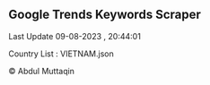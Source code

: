 

## Google Trends Keywords Scraper 
 
Last Update 09-08-2023 , 20:44:01

Country List :
VIETNAM.json



© Abdul Muttaqin 
